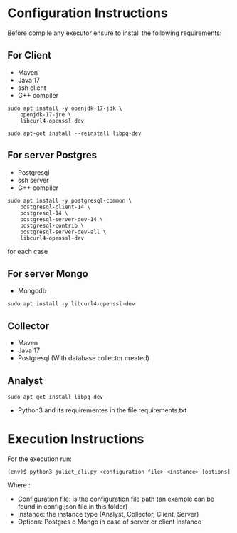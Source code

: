 # Configuration Instructions

Before compile any executor ensure to install the following requirements:

## For Client
- Maven
- Java 17
- ssh client
- G++ compiler

```console
sudo apt install -y openjdk-17-jdk \
    openjdk-17-jre \
    libcurl4-openssl-dev
    
sudo apt-get install --reinstall libpq-dev
```

## For server Postgres

- Postgresql
- ssh server
- G++ compiler

```console
sudo apt install -y postgresql-common \
    postgresql-client-14 \
    postgresql-14 \
    postgresql-server-dev-14 \
    postgresql-contrib \
    postgresql-server-dev-all \
    libcurl4-openssl-dev
```

for each case

## For server Mongo
- Mongodb
```console
sudo apt install -y libcurl4-openssl-dev
```

## Collector
- Maven
- Java 17
- Postgresql (With database collector created)


## Analyst
```
sudo apt get install libpq-dev
```
- Python3 and its requirementes in the file requirements.txt


# Execution Instructions

For the execution run:

```console
(env)$ python3 juliet_cli.py <configuration file> <instance> [options]

```
Where :
- Configuration file: is the configuration file path (an example can be found in config.json file in this folder)
- Instance: the instance type (Analyst, Collector, Client, Server)
- Options: Postgres o Mongo in case of server or client instance

